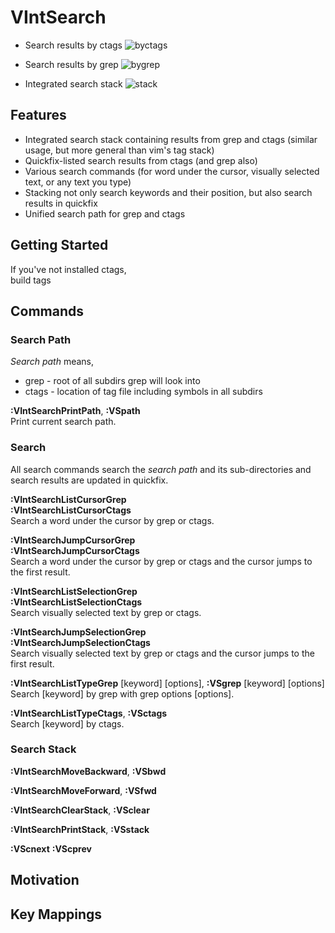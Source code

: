 # VIntSearch

- Search results by ctags
![byctags](https://cloud.githubusercontent.com/assets/5915359/4835401/e4ed8880-5fb6-11e4-9832-6ac4e72e6ec5.png)

- Search results by grep
![bygrep](https://cloud.githubusercontent.com/assets/5915359/4835402/e81a074a-5fb6-11e4-93ef-1c9b2456b0c5.png)

- Integrated search stack
![stack](https://cloud.githubusercontent.com/assets/5915359/4835403/e9c0bde6-5fb6-11e4-9176-5fe45093ed9f.png)

## Features
- Integrated search stack containing results from grep and ctags (similar usage, but more general than vim's tag stack)
- Quickfix-listed search results from ctags (and grep also)
- Various search commands (for word under the cursor, visually selected text, or any text you type)
- Stacking not only search keywords and their position, but also search results in quickfix
- Unified search path for grep and ctags

## Getting Started

If you've not installed ctags,  
build tags

## Commands

### Search Path
*Search path* means,  
- grep - root of all subdirs grep will look into
- ctags - location of tag file including symbols in all subdirs

**:VIntSearchPrintPath**, **:VSpath**    
Print current search path.

### Search

All search commands search the *search path* and its sub-directories and search results are updated in quickfix.

**:VIntSearchListCursorGrep**  
**:VIntSearchListCursorCtags**  
Search a word under the cursor by grep or ctags.

**:VIntSearchJumpCursorGrep**  
**:VIntSearchJumpCursorCtags**  
Search a word under the cursor by grep or ctags and the cursor jumps to the first result.

**:VIntSearchListSelectionGrep**  
**:VIntSearchListSelectionCtags**  
Search visually selected text by grep or ctags.

**:VIntSearchJumpSelectionGrep**  
**:VIntSearchJumpSelectionCtags**  
Search visually selected text by grep or ctags and the cursor jumps to the first result.

**:VIntSearchListTypeGrep** [keyword] [options], **:VSgrep** [keyword] [options]  
Search [keyword] by grep with grep options [options].

**:VIntSearchListTypeCtags**, **:VSctags**  
Search [keyword] by ctags.

### Search Stack

**:VIntSearchMoveBackward**, **:VSbwd**  

**:VIntSearchMoveForward**, **:VSfwd**  

**:VIntSearchClearStack**, **:VSclear**  

**:VIntSearchPrintStack**, **:VSstack**  

**:VScnext**
**:VScprev**

## Motivation

## Key Mappings
